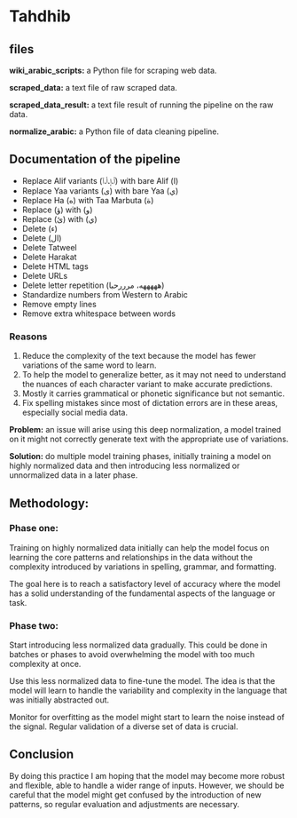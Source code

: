 # Tahdhib
## files

**wiki_arabic_scripts:** a Python file for scraping web data.

**scraped_data:** a text file of raw scraped data.

**scraped_data_result:** a text file result of running the pipeline on the raw data.

**normalize_arabic:** a Python file of data cleaning pipeline.

## Documentation of the pipeline
- Replace Alif variants (ٱ،إ،أ،آ) with bare Alif (ا)
- Replace Yaa variants (ى) with bare Yaa (ي)
- Replace Ha (ه) with Taa Marbuta (ة)
- Replace (ؤ) with (و)
- Replace (ئ) with (ي)
- Delete (ء)
- Delete (ال)
- Delete Tatweel
- Delete Harakat
- Delete HTML tags
- Delete URLs
- Delete letter repetition (هههههه، مرررحبا)
- Standardize numbers from Western to Arabic
- Remove empty lines
- Remove extra whitespace between words


### Reasons
1. Reduce the complexity of the text because the model has fewer variations of the same word to learn.
2. To help the model to generalize better, as it may not need to understand the nuances of each character variant to make accurate predictions.
3. Mostly it carries grammatical or phonetic significance but not semantic.
4. Fix spelling mistakes since most of dictation errors are in these areas, especially social media data.
 

**Problem:** an issue will arise using this deep normalization, a model trained on it might not correctly generate text with the appropriate use of variations.

**Solution:** do multiple model training phases, initially training a model on highly normalized data and then introducing less normalized or unnormalized data in a later phase. 

## Methodology: 
### Phase one:
Training on highly normalized data initially can help the model focus on learning the core patterns and relationships in the data without the complexity introduced by variations in spelling, grammar, and formatting.

The goal here is to reach a satisfactory level of accuracy where the model has a solid understanding of the fundamental aspects of the language or task.

### Phase two:
Start introducing less normalized data gradually. This could be done in batches or phases to avoid overwhelming the model with too much complexity at once.

Use this less normalized data to fine-tune the model. The idea is that the model will learn to handle the variability and complexity in the language that was initially abstracted out.

Monitor for overfitting as the model might start to learn the noise instead of the signal. Regular validation of a diverse set of data is crucial.

## Conclusion
By doing this practice I am hoping that the model may become more robust and flexible, able to handle a wider range of inputs. However, we should be careful that the model might get confused by the introduction of new patterns, so regular evaluation and adjustments are necessary.
